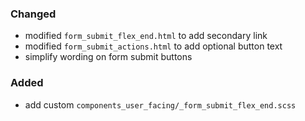 ### Changed
- modified `form_submit_flex_end.html` to add secondary link
- modified `form_submit_actions.html` to add optional button text
- simplify wording on form submit buttons

### Added
- add custom `components_user_facing/_form_submit_flex_end.scss` 